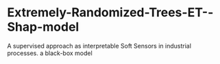 # Extremely-Randomized-Trees-ET--Shap-model
 A supervised approach as interpretable Soft Sensors in industrial processes.
 a black-box model 
